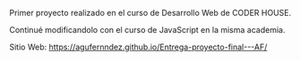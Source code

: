 Primer proyecto realizado en el curso de Desarrollo Web de CODER HOUSE. 

Continué modificandolo con el curso de JavaScript en la misma academia. 

Sitio Web: https://agufernndez.github.io/Entrega-proyecto-final---AF/

